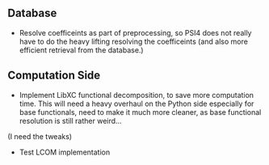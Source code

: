 ## Database

- Resolve coefficeints as part of preprocessing, so
PSI4 does not really have to do the heavy lifting resolving the coefficeints (and also more efficient retrieval from the database.)


## Computation Side
- Implement LibXC functional decomposition, to save more computation time. This will need a heavy overhaul on the Python side especially for base functionals, need to make it much more cleaner, as base functional resolution is still rather weird...

(I need the tweaks)

- Test LCOM implementation
